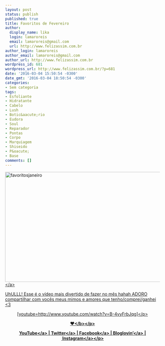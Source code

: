 ```yaml
---
layout: post
status: publish
published: true
title: Favoritos de Fevereiro
author:
  display_name: lika
  login: lamaroreis
  email: lamaroreis@gmail.com
  url: http://www.felizassim.com.br
author_login: lamaroreis
author_email: lamaroreis@gmail.com
author_url: http://www.felizassim.com.br
wordpress_id: 681
wordpress_url: http://www.felizassim.com.br/?p=681
date: '2016-03-04 15:50:54 -0300'
date_gmt: '2016-03-04 18:50:54 -0300'
categories:
- Sem categoria
tags:
- Esfoliante
- Hidratante
- Cabelo
- Lush
- Botic&aacute;rio
- Eudora
- Soul
- Reparador
- Pontas
- Corpo
- Marquiagem
- Shiseido
- P&oacute;
- Base
comments: []
---
```

<p><a href="http:&#47;&#47;www.felizassim.com.br&#47;wp-content&#47;uploads&#47;2016&#47;03&#47;capa.jpg"><img class="aligncenter wp-image-682 size-large" src="http:&#47;&#47;www.felizassim.com.br&#47;wp-content&#47;uploads&#47;2016&#47;03&#47;capa-1024x573.jpg" alt="favoritosjaneiro" width="640" height="358" &#47;><&#47;a></p>
<p>UhULLL! Esse &eacute; o v&iacute;deo mais divertido de fazer no&nbsp;m&ecirc;s hahah ADORO compartilhar com voc&ecirc;s meus mimos e amores que tenho&#47;comprei&#47;ganhei <3</p>
<p style="text-align: center;">[youtube=http:&#47;&#47;www.youtube.com&#47;watch?v=B-4vyFrbJqg]<&#47;p></p>
<p style="text-align: center;"><b>&hearts;<&#47;b><&#47;p></p>
<p style="text-align: center;"><a href="https:&#47;&#47;www.youtube.com&#47;channel&#47;UCTk3xkOSzWzf8Ba-wJN8jDA" target="_blank">YouTube<&#47;a> |&nbsp;<a href="https:&#47;&#47;twitter.com&#47;lettiicee" target="_blank">Twitter<&#47;a>&nbsp;|&nbsp;<a href="http:&#47;&#47;www.facebook.com&#47;blogfelizassim" target="_blank">Facebook<&#47;a>&nbsp;|&nbsp;<a href="https:&#47;&#47;www.bloglovin.com&#47;blogs&#47;feliz-assim-14224049" target="_blank">Bloglovin&rsquo;<&#47;a>&nbsp;|&nbsp;<a href="http:&#47;&#47;instagram.com&#47;lettiicee" target="_blank">Instagram<&#47;a><&#47;p></p>
